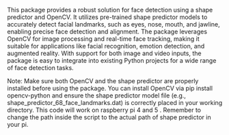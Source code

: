 This package provides a robust solution for face detection using a shape predictor and OpenCV. It utilizes pre-trained shape predictor models to accurately detect facial landmarks, such as eyes, nose, mouth, and jawline, enabling precise face detection and alignment. The package leverages OpenCV for image processing and real-time face tracking, making it suitable for applications like facial recognition, emotion detection, and augmented reality. With support for both image and video inputs, the package is easy to integrate into existing Python projects for a wide range of face detection tasks.

Note: Make sure both OpenCV and the shape predictor are properly installed before using the package. You can install OpenCV via pip install opencv-python and ensure the shape predictor model file (e.g., shape_predictor_68_face_landmarks.dat) is correctly placed in your working directory.
This code will work on raspberry pi 4 and 5 .
Remember to change the path inside the script to the actual path of shape predictor in your pi.
